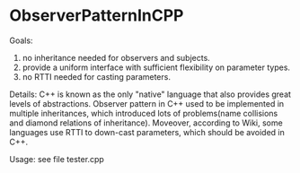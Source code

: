 ObserverPatternInCPP
====================
Goals:
  1. no inheritance needed for observers and subjects.
  2. provide a uniform interface with sufficient flexibility on parameter types.
  3. no RTTI needed for casting parameters.
  
Details:
  C++ is known as the only "native" language that also provides great levels of abstractions. Observer pattern
  in C++ used to be implemented in multiple inheritances, which introduced lots of problems(name collisions and 
  diamond relations of inheritance). Moveover, according to Wiki, some languages use RTTI to down-cast parameters,
  which should be avoided in C++.
  
Usage: see file tester.cpp
